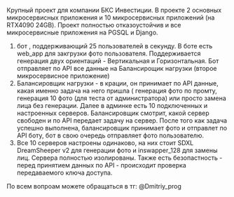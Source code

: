 Крупный проект для компании БКС Инвестиции. В проекте 2 основных микросервисных приложения и 10 микросервисных приложений (на RTX4090 24GB).
Проект полностью отказоустойчив и все микросервисные приложения на PGSQL и Django.
1) бот , поддерживающий 25 пользователей в секунду. В боте есть web_app для закгрузки фото пользователя. Поддерживается генерация двух ориентаций - Вертикальная и Горизонтальная. Бот отправляет по API все данные на Балансирощик нагрузки (второе микросервисное приложение)
2) Балансировщик нагрузки - в крации, он принимает по API данные, какая именно задача на него пришла ( генерация фото по промту, генерация 10 фото (для теста от администратора) или просто замена лица без генерации. Далее в админке есть 10 подключенных и настроенных серверов. Балансировщик смотрит, какой сервер свободен и по API передает задачу на сервер. После того как задача успешно выполнена, балансировщик принимает фото и отправлет по API боту, бот в свою очередь отправляет фото пользователю.
3) Все 10 серверов настроены одинаково, на них стоит SDXL DreamSheeper v2 для генерации фото и inswapper_128 для замены лиц. Сервера полностью изолированы. Также есть безопастность - перед принятием данных по API - происходит проверка передаваемого ключа доступа. 

По всем вопроам можете обращаться в тг: @Dmitriy_prog
